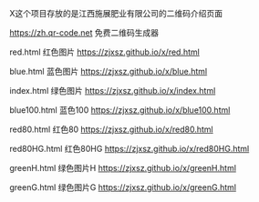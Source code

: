 X这个项目存放的是江西施展肥业有限公司的二维码介绍页面

https://zh.qr-code.net  免费二维码生成器

red.html      红色图片    https://zjxsz.github.io/x/red.html 

blue.html     蓝色图片    https://zjxsz.github.io/x/blue.html

index.html    绿色图片    https://zjxsz.github.io/x/index.html

blue100.html  蓝色100    https://zjxsz.github.io/x/blue100.html

red80.html    红色80     https://zjxsz.github.io/x/red80.html

red80HG.html  红色80HG   https://zjxsz.github.io/x/red80HG.html

greenH.html   绿色图片H   https://zjxsz.github.io/x/greenH.html

greenG.html   绿色图片G   https://zjxsz.github.io/x/greenG.html



